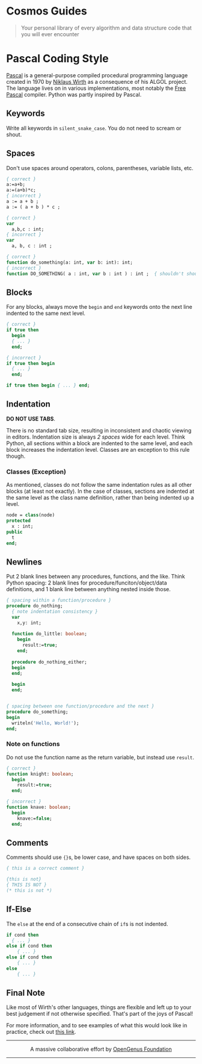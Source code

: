 # Cosmos Guides
> Your personal library of every algorithm and data structure code that you will ever encounter

# Pascal Coding Style

[Pascal](https://en.wikipedia.org/wiki/Pascal_\(programming_language\)) is a general-purpose compiled procedural programming language created in 1970 by [Niklaus Wirth](https://en.wikipedia.org/wiki/Niklaus_Wirth) as a consequence of his ALGOL project. The language lives on in various implementations, most notably the [Free Pascal](https://wiki.freepascal.org/Main_Page) compiler. Python was partly inspired by Pascal.

## Keywords

Write all keywords in `silent_snake_case`. You do not need to scream or shout.

## Spaces

Don't use spaces around operators, colons, parentheses, variable lists, etc.

```pascal
{ correct }
a:=a+b;
a:=(a+b)*c;
{ incorrect }
a := a + b ;
a := ( a + b ) * c ;

{ correct }
var
  a,b,c : int;
{ incorrect }
var
  a, b, c : int ;

{ correct }
function do_something(a: int, var b: int): int;
{ incorrect }
function DO_SOMETHING( a : int, var b : int ) : int ;  { shouldn't shout, superfluous spaces }
```

## Blocks

For any blocks, always move the `begin` and `end` keywords onto the next line indented to the same next level.

```pascal
{ correct }
if true then
  begin
  { ... }
  end;

{ incorrect }
if true then begin
  { ... }
  end;

if true then begin { ... } end;
```

## Indentation

**DO NOT USE TABS**.

There is no standard tab size, resulting in inconsistent and chaotic viewing in editors. Indentation size is always _2 spaces_ wide for each level. Think Python, all sections within a block are indented to the same level, and each block increases the indentation level. Classes are an exception to this rule though.

### Classes (Exception)

As mentioned, classes do not follow the same indentation rules as all other blocks (at least not exactly). In the case of classes, sections are indented at the same level as the class name definition, rather than being indented up a level.

```pascal
node = class(node)
protected
  x : int;
public
  t
end;
```

## Newlines

Put 2 blank lines between any procedures, functions, and the like. Think Python spacing: 2 blank lines for procedure/funciton/object/data definitions, and 1 blank line between anything nested inside those.

```pascal
{ spacing within a function/procedure }
procedure do_nothing;
  { note indentation consistency }
  var
    x,y: int;
  
  function do_little: boolean;
    begin
      result:=true;
    end;
  
  procedure do_nothing_either;
  begin
  end;
  
  begin
  end;


{ spacing between one function/procedure and the next }
procedure do_something;
begin
  writeln('Hello, World!');
end;
```

### Note on functions

Do not use the function name as the return variable, but instead use `result`.

```pascal
{ correct }
function knight: boolean;
  begin
    result:=true;
  end;

{ incorrect }
function knave: boolean;
  begin
    knave:=false;
  end;
```

## Comments

Comments should use `{}`s, be lower case, and have spaces on both sides.

```pascal
{ this is a correct comment }

{this is not}
{ THIS IS NOT }
(* this is not *)
```

## If-Else

The `else` at the end of a consecutive chain of `if`s is not indented.

```pascal
if cond then
  { ... }
else if cond then
    { ... }
else if cond then
    { ... }
else
    { ... }
```

## Final Note

Like most of Wirth's other languages, things are flexible and left up to your best judgement if not otherwise specified. That's part of the joys of Pascal!

For more information, and to see examples of what this would look like in practice, check out [this link](https://wiki.freepascal.org/Coding_style#FCL).

---

<p align="center">
	A massive collaborative effort by <a href="https://github.com/OpenGenus/cosmos">OpenGenus Foundation</a> 
</p>

---
